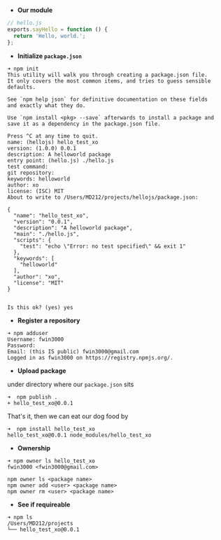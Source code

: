 - **Our module**

```javascript
// hello.js
exports.sayHello = function () { 
  return 'Hello, world.';
};
```

- **Initialize `package.json`**

```shell
➜ npm init
This utility will walk you through creating a package.json file.
It only covers the most common items, and tries to guess sensible defaults.

See `npm help json` for definitive documentation on these fields
and exactly what they do.

Use `npm install <pkg> --save` afterwards to install a package and
save it as a dependency in the package.json file.

Press ^C at any time to quit.
name: (hellojs) hello_test_xo
version: (1.0.0) 0.0.1
description: A helloworld package
entry point: (hello.js) ./hello.js
test command:
git repository:
keywords: helloworld
author: xo
license: (ISC) MIT
About to write to /Users/MD212/projects/hellojs/package.json:

{
  "name": "hello_test_xo",
  "version": "0.0.1",
  "description": "A helloworld package",
  "main": "./hello.js",
  "scripts": {
    "test": "echo \"Error: no test specified\" && exit 1"
  },
  "keywords": [
    "helloworld"
  ],
  "author": "xo",
  "license": "MIT"
}


Is this ok? (yes) yes
```

- **Register a repository**

```shell
➜ npm adduser
Username: fwin3000
Password:
Email: (this IS public) fwin3000@gmail.com
Logged in as fwin3000 on https://registry.npmjs.org/.
```

- **Upload package**

under directory where our `package.json` sits

```shell
➜  npm publish .
+ hello_test_xo@0.0.1
```

That's it, then we can eat our dog food by 

```shell
➜  npm install hello_test_xo
hello_test_xo@0.0.1 node_modules/hello_test_xo
```

- **Ownership**

```shell
➜ npm owner ls hello_test_xo
fwin3000 <fwin3000@gmail.com>
```

```shell
npm owner ls <package name>
npm owner add <user> <package name>
npm owner rm <user> <package name>
```

- **See if requireable**

```shell
➜ npm ls
/Users/MD212/projects
└── hello_test_xo@0.0.1
```
